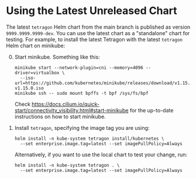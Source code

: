 # Using the Latest Unreleased Chart

The latest `tetragon` Helm chart from the main branch is published as version `9999.9999.9999-dev`.
You can use the latest chart as a "standalone" chart for testing. For example, to install the latest Tetragon
with the latest `tetragon` Helm chart on minikube:

0. Start minikube. Something like this:

       minikube start --network-plugin=cni --memory=4096 --driver=virtualbox \
         --iso-url=https://github.com/kubernetes/minikube/releases/download/v1.15.0/minikube-v1.15.0.iso
       minikube ssh -- sudo mount bpffs -t bpf /sys/fs/bpf

   Check https://docs.cilium.io/quick-start/connectivity_visibility.html#start-minikube for the up-to-date
   instructions on how to start minikube.

<!--
1. Install `cilium-enterprise`, but with `tetragon.enabled=false`:

       helm repo add isovalent https://helm.cilium.io
       helm repo update
       helm install -n kube-system cilium-enterprise isovalent/cilium-enterprise --version 1.9.7+4 \
         --set tetragon.enabled=false
-->

1. Install `tetragon`, specifying the image tag you are using:

       helm install -n kube-system tetragon install/kubernetes \
         --set enterprise.image.tag=latest --set imagePullPolicy=Always

   Alternatively, if you want to use the local chart to test your change, run:

       helm install -n kube-system tetragon . \
         --set enterprise.image.tag=latest --set imagePullPolicy=Always
